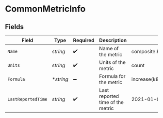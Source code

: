 # CommonMetricInfo


## Fields

| Field                                                      | Type                                                       | Required                                                   | Description                                                | Example                                                    |
| ---------------------------------------------------------- | ---------------------------------------------------------- | ---------------------------------------------------------- | ---------------------------------------------------------- | ---------------------------------------------------------- |
| `Name`                                                     | *string*                                                   | :heavy_check_mark:                                         | Name of the metric                                         | composite.k8s.pod.container.status.restarts.increase       |
| `Units`                                                    | *string*                                                   | :heavy_check_mark:                                         | Units of the metric                                        | count                                                      |
| `Formula`                                                  | **string*                                                  | :heavy_minus_sign:                                         | Formula for the metric                                     | increase(k8s.kube_pod_container_status_restarts_total[5m]) |
| `LastReportedTime`                                         | *string*                                                   | :heavy_check_mark:                                         | Last reported time of the metric                           | 2021-01-01T00:00:00Z                                       |